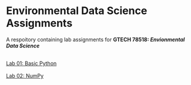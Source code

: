 # Environmental Data Science Assignments
 A respoitory containing lab assignments for __GTECH 78518: ***Envionmental Data Science***__

<br> [Lab 01: Basic Python](/labs/02_BasicPython.ipynb) <br>
<br> [Lab 02: NumPy](/labs/03_numpy.ipynb) <br>